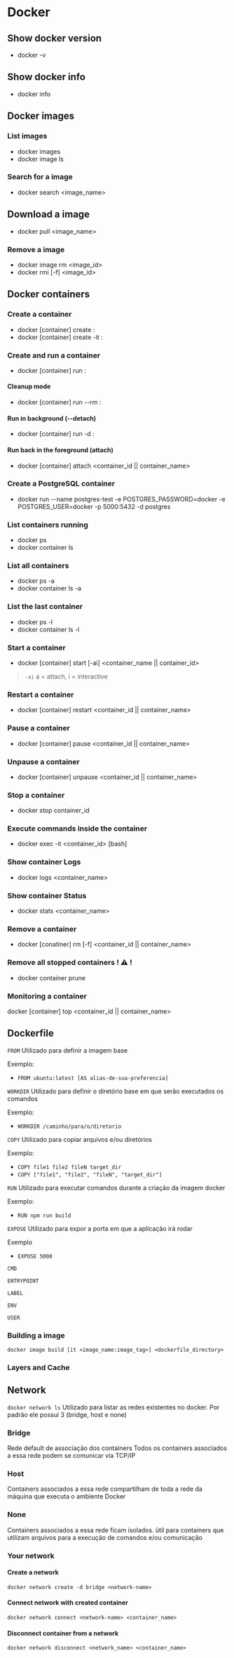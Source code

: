 # Docker
## Show docker version
- docker -v

## Show docker info
- docker info

## Docker images
### List images
- docker images
- docker image ls

### Search for a image
- docker search <image_name>

## Download a image
- docker pull <image_name>

### Remove a image
- docker image rm <image_id>
- docker rmi [-f] <image_id>

## Docker containers

### Create a container
- docker [container] create <params> <image>:<tag>
- docker [container] create -it <image>:<tag>

### Create and run a container
- docker [container] run <params> <image>:<tag>

#### Cleanup mode
- docker [container] run --rm <image>:<tag>

#### Run in background (--detach)
- docker [container] run -d <image>:<tag>

#### Run back in the foreground (attach)
- docker [container] attach <container_id || container_name>

### Create a PostgreSQL container
- docker run --name postgres-test -e POSTGRES_PASSWORD=docker -e POSTGRES_USER=docker -p 5000:5432 -d postgres

### List containers running
- docker ps
- docker container ls

### List all containers
- docker ps -a
- docker container ls -a

### List the last container
- docker ps -l
- docker container ls -l  

### Start a container
- docker [container] start [-ai] <container_name || container_id>
> `-ai` a = attach, i = interactive

### Restart a container
- docker [container] restart <container_id || container_name>

### Pause a container
- docker [container] pause <container_id || container_name>

### Unpause a container
- docker [container] unpause <container_id || container_name>

### Stop a container
- docker stop container_id

### Execute commands inside the container
- docker exec -it <container_id> [bash]

### Show container Logs
- docker logs <container_name>

### Show container Status
- docker stats <container_name>

### Remove a container
- docker [conatiner] rm [-f] <container_id || container_name>

### Remove all stopped containers ! :warning: !
- docker container prune

### Monitoring a container
docker [container] top <container_id || container_name>


## Dockerfile

`FROM` Utilizado para definir a imagem base

Exemplo:
- `FROM ubuntu:latest [AS alias-de-sua-preferencia]`

`WORKDIR` Utilizado para definir o diretório base em que serão executados os comandos

Exemplo:
- `WORKDIR /caminho/para/o/diretorio`

`COPY` Utilizado para copiar arquivos e/ou diretórios

Exemplo:
- `COPY file1 file2 fileN target_dir`
- `COPY ["file1", "file2", "fileN", "target_dir"]`

`RUN` Utilizado para executar comandos durante a criação da imagem docker

Exemplo:
- `RUN npm run build`

`EXPOSE` Utilizado para expor a porta em que a aplicação irá rodar

Exemplo
- `EXPOSE 5000`

`CMD`

`ENTRYPOINT`

`LABEL`

`ENV`

`USER`


### Building a image
`docker image build [it <image_name:image_tag>] <dockerfile_directory>`


### Layers and Cache


## Network

`docker network ls` Utilizado para listar as redes existentes no docker. Por padrão ele possui 3 (bridge, host e none)

### Bridge
Rede default de associação dos containers
Todos os containers associados a essa rede podem se comunicar via TCP/IP

### Host
Containers associados a essa rede compartilham de toda a rede da máquina que executa o ambiente Docker

### None
Containers associados a essa rede ficam isolados. ütil para containers que utilizam arquivos para a execução de comandos e/ou comunicação

### Your network

#### Create a network
`docker network create -d bridge <network-name>`

#### Connect network with created container

`docker network connect <network-name> <container_name>`

#### Disconnect container from a network

`docker network disconnect <network_name> <container_name>`
